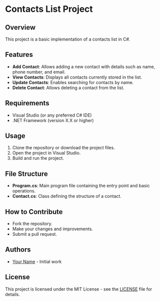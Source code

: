 # Contacts List Project

## Overview
This project is a basic implementation of a contacts list in C#.

## Features
- **Add Contact**: Allows adding a new contact with details such as name, phone number, and email.
- **View Contacts**: Displays all contacts currently stored in the list.
- **Update Contacts**: Enables searching for contacts by name.
- **Delete Contact**: Allows deleting a contact from the list.

## Requirements
- Visual Studio (or any preferred C# IDE)
- .NET Framework (version X.X or higher)

## Usage
1. Clone the repository or download the project files.
2. Open the project in Visual Studio.
3. Build and run the project.

## File Structure
- **Program.cs**: Main program file containing the entry point and basic operations.
- **Contact.cs**: Class defining the structure of a contact.

## How to Contribute
- Fork the repository.
- Make your changes and improvements.
- Submit a pull request.

## Authors
- [Your Name](https://github.com/jrguillennavas) - Initial work

## License
This project is licensed under the MIT License - see the [LICENSE](LICENSE) file for details.

